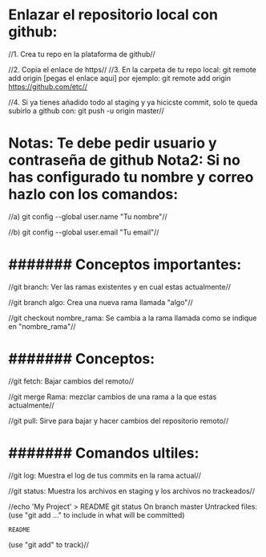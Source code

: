 Enlazar el repositorio local con github:
=========================================================
//1. Crea tu repo en la plataforma de github//

//2. Copia el enlace de https//
//3. En la carpeta de tu repo local: git remote add origin [pegas el enlace aqui] por ejemplo: git remote add origin https://github.com/etc//

//4. Si ya tienes añadido todo al staging y ya hicicste commit, solo te queda subirlo a github con: git push -u origin master//

Notas: Te debe pedir usuario y contraseña de github
Nota2: Si no has configurado tu nombre y correo hazlo con los comandos:
==========================================================
//a) git config --global user.name "Tu nombre"//

//b) git config --global user.email "Tu email"//

 ####### Conceptos importantes: 
==========================================================
//git branch: Ver las ramas existentes y en cual estas actualmente//

//git branch algo: Crea una nueva rama llamada "algo"//

//git checkout nombre_rama:  Se cambia a la rama llamada como se indique en "nombre_rama"//

 ####### Conceptos:
=========================================================
//git fetch: Bajar cambios del remoto//

//git merge Rama: mezclar cambios de una rama a la que estas actualmente//

//git pull: Sirve para bajar y hacer cambios del repositorio remoto//

 ####### Comandos ultiles:
=========================================================
//git log: Muestra el log de tus commits en la rama actual//

//git status: Muestra los archivos en staging y los archivos no trackeados//

//echo 'My Project' > README
git status
On branch master
Untracked files:
  (use "git add <file>..." to include in what will be committed)

    README

(use "git add" to track)//



